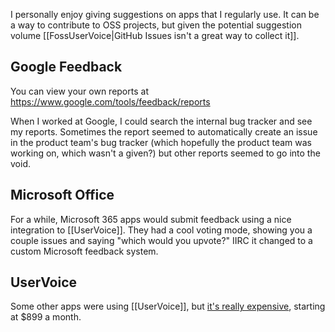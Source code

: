 I personally enjoy giving suggestions on apps that I regularly use. It can be a way to contribute to OSS projects, but given the potential suggestion volume [[FossUserVoice|GitHub Issues isn't a great way to collect it]].
## Google Feedback
You can view your own reports at https://www.google.com/tools/feedback/reports

When I worked at Google, I could search the internal bug tracker and see my reports. Sometimes the report seemed to automatically create an issue in the product team's bug tracker (which hopefully the product team was working on, which wasn't a given?) but other reports seemed to go into the void.
## Microsoft Office
For a while, Microsoft 365 apps would submit feedback using a nice integration to [[UserVoice]]. They had a cool voting mode, showing you a couple issues and saying "which would you upvote?" IIRC it changed to a custom Microsoft feedback system.
## UserVoice
Some other apps were using [[UserVoice]], but [it's really expensive](https://www.uservoice.com/pricing), starting at $899 a month.